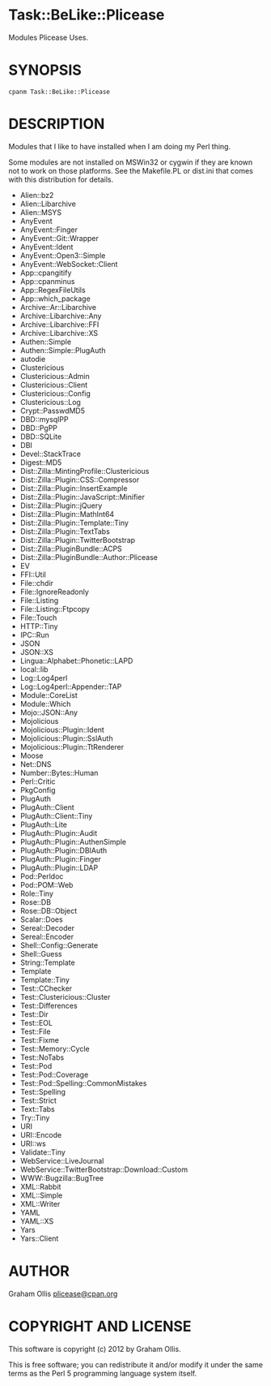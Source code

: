 # Task::BeLike::Plicease

Modules Plicease Uses.

# SYNOPSIS

    cpanm Task::BeLike::Plicease

# DESCRIPTION

Modules that I like to have installed when I am doing my Perl thing.

Some modules are not installed on MSWin32 or cygwin if they are known
not to work on those platforms.  See the Makefile.PL or dist.ini that
comes with this distribution for details.

- Alien::bz2
- Alien::Libarchive
- Alien::MSYS
- AnyEvent
- AnyEvent::Finger
- AnyEvent::Git::Wrapper
- AnyEvent::Ident
- AnyEvent::Open3::Simple
- AnyEvent::WebSocket::Client
- App::cpangitify
- App::cpanminus
- App::RegexFileUtils
- App::which\_package
- Archive::Ar::Libarchive
- Archive::Libarchive::Any
- Archive::Libarchive::FFI
- Archive::Libarchive::XS
- Authen::Simple
- Authen::Simple::PlugAuth
- autodie
- Clustericious
- Clustericious::Admin
- Clustericious::Client
- Clustericious::Config
- Clustericious::Log
- Crypt::PasswdMD5
- DBD::mysqlPP
- DBD::PgPP
- DBD::SQLite
- DBI
- Devel::StackTrace
- Digest::MD5
- Dist::Zilla::MintingProfile::Clustericious
- Dist::Zilla::Plugin::CSS::Compressor
- Dist::Zilla::Plugin::InsertExample
- Dist::Zilla::Plugin::JavaScript::Minifier
- Dist::Zilla::Plugin::jQuery
- Dist::Zilla::Plugin::MathInt64
- Dist::Zilla::Plugin::Template::Tiny
- Dist::Zilla::Plugin::TextTabs
- Dist::Zilla::Plugin::TwitterBootstrap
- Dist::Zilla::PluginBundle::ACPS
- Dist::Zilla::PluginBundle::Author::Plicease
- EV
- FFI::Util
- File::chdir
- File::IgnoreReadonly
- File::Listing
- File::Listing::Ftpcopy
- File::Touch
- HTTP::Tiny
- IPC::Run
- JSON
- JSON::XS
- Lingua::Alphabet::Phonetic::LAPD
- local::lib
- Log::Log4perl
- Log::Log4perl::Appender::TAP
- Module::CoreList
- Module::Which
- Mojo::JSON::Any
- Mojolicious
- Mojolicious::Plugin::Ident
- Mojolicious::Plugin::SslAuth
- Mojolicious::Plugin::TtRenderer
- Moose
- Net::DNS
- Number::Bytes::Human
- Perl::Critic
- PkgConfig
- PlugAuth
- PlugAuth::Client
- PlugAuth::Client::Tiny
- PlugAuth::Lite
- PlugAuth::Plugin::Audit
- PlugAuth::Plugin::AuthenSimple
- PlugAuth::Plugin::DBIAuth
- PlugAuth::Plugin::Finger
- PlugAuth::Plugin::LDAP
- Pod::Perldoc
- Pod::POM::Web
- Role::Tiny
- Rose::DB
- Rose::DB::Object
- Scalar::Does
- Sereal::Decoder
- Sereal::Encoder
- Shell::Config::Generate
- Shell::Guess
- String::Template
- Template
- Template::Tiny
- Test::CChecker
- Test::Clustericious::Cluster
- Test::Differences
- Test::Dir
- Test::EOL
- Test::File
- Test::Fixme
- Test::Memory::Cycle
- Test::NoTabs
- Test::Pod
- Test::Pod::Coverage
- Test::Pod::Spelling::CommonMistakes
- Test::Spelling
- Test::Strict
- Text::Tabs
- Try::Tiny
- URI
- URI::Encode
- URI::ws
- Validate::Tiny
- WebService::LiveJournal
- WebService::TwitterBootstrap::Download::Custom
- WWW::Bugzilla::BugTree
- XML::Rabbit
- XML::Simple
- XML::Writer
- YAML
- YAML::XS
- Yars
- Yars::Client

# AUTHOR

Graham Ollis <plicease@cpan.org>

# COPYRIGHT AND LICENSE

This software is copyright (c) 2012 by Graham Ollis.

This is free software; you can redistribute it and/or modify it under
the same terms as the Perl 5 programming language system itself.
